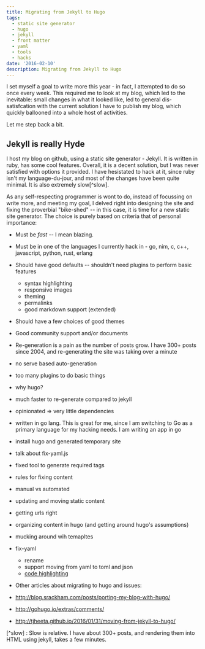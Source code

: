 ```yaml
---
title: Migrating from Jekyll to Hugo
tags:
  - static site generator
  - hugo
  - jekyll
  - front matter
  - yaml
  - tools
  - hacks
date: '2016-02-10'
description: Migrating from Jekyll to Hugo
---
```


I set myself a goal to write more this year - in fact, I attempted to do so once every week. This required me to look at my blog, which led to the inevitable: small changes in what it looked like, led to general dis-satisfcation with the current solution I have to publish my blog, which quickly ballooned into a whole host of activities.

Let me step back a bit. 

## Jekyll is really Hyde

I host my blog on github, using a static site generator - Jekyll. It is written in ruby, has some cool features. Overall, it is a decent solution, but I was never satisfied with options it provided. I have hesistated to hack at it, since ruby isn't my language-du-jour, and most of the changes have been quite minimal. It is also extremely slow[^slow].

As any self-respecting programmer is wont to do, instead of focussing on write more, and meeting my goal, I delved right into designing the site and fixing the proverbial "bike-shed" -- in this case, it is time for a new static site generator. The choice is purely based on criteria that of personal importance:
 - Must be *fast* -- I mean blazing.
 - Must be in one of the languages I currently hack in - go, nim, c, c++, javascript, python, rust, erlang
 - Should have good defaults -- shouldn't need plugins to perform basic features
    - syntax highlighting
    - responsive images
    - theming
    - permalinks
    - good markdown support (extended)
 - Should have a few choices of good themes
 - Good community support and/or documents


 - Re-generation is a pain as the number of posts grow. I have 300+ posts since 2004, and re-generating the site was taking over a minute
 - no serve based auto-generation
 - too many plugins to do basic things 
 
- why hugo?
 - much faster to re-generate compared to jekyll
 - opinionated => very little dependencies 
 - written in go lang. This is great for me, since I am switching to Go as a primary language for my hacking needs. 
   I am writing an app in go <see notedown>


- install hugo and generated temporary site
- talk about fix-yaml.js

- fixed tool to generate required tags
- rules for fixing content
- manual vs automated
- updating and moving static content
- getting urls right
- organizing content in hugo (and getting around hugo's assumptions)

- mucking around wih temapltes


- fix-yaml 
    - rename
    - support moving from yaml to toml and json
    - [code highlighting][3]

- Other articles about migrating to hugo and issues:
 - <http://blog.srackham.com/posts/porting-my-blog-with-hugo/>
 - <http://gohugo.io/extras/comments/>
 - <http://tjheeta.github.io/2016/01/31/moving-from-jekyll-to-hugo/>



[1]: https://gohugo.io/tutorials/migrate-from-jekyll/
[2]: https://gohugo.io/commands/hugo_import_jekyll/
[3]: http://nathanleclaire.com/blog/2014/12/22/migrating-to-hugo-from-octopress/
[4]: http://fredrikloch.me/post/moving_jekyll_hugo/

[^slow] : Slow is relative. I have about 300+ posts, and rendering them into HTML using jekyll, takes a few minutes. 
